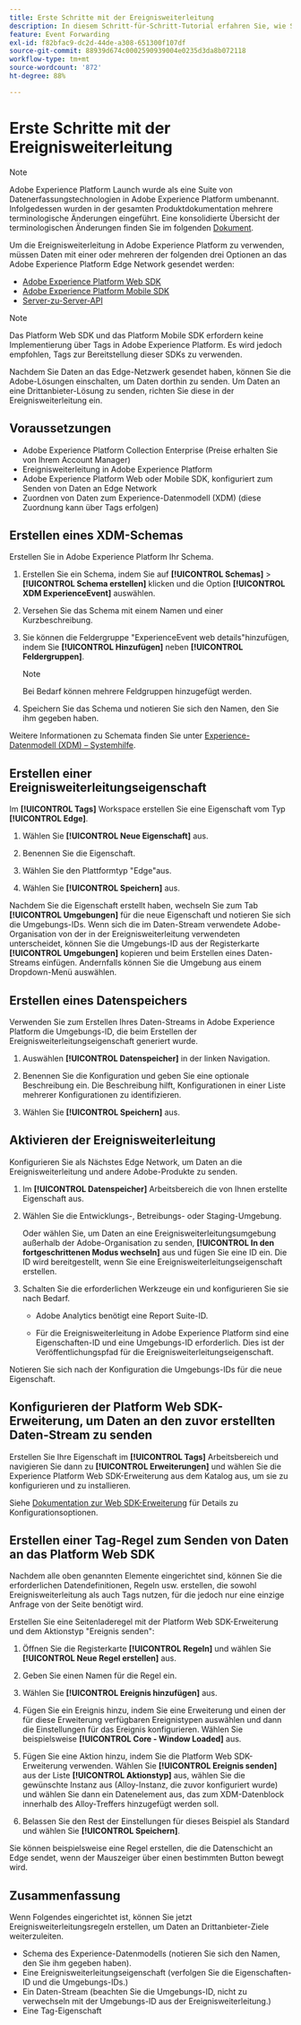 ```yaml
---
title: Erste Schritte mit der Ereignisweiterleitung
description: In diesem Schritt-für-Schritt-Tutorial erfahren Sie, wie Sie mit der Ereignisweiterleitung in Adobe Experience Platform beginnen.
feature: Event Forwarding
exl-id: f82bfac9-dc2d-44de-a308-651300f107df
source-git-commit: 88939d674c0002590939004e0235d3da8b072118
workflow-type: tm+mt
source-wordcount: '872'
ht-degree: 88%

---
```


# Erste Schritte mit der Ereignisweiterleitung

>[!NOTE]
>
>Adobe Experience Platform Launch wurde als eine Suite von Datenerfassungstechnologien in Adobe Experience Platform umbenannt. Infolgedessen wurden in der gesamten Produktdokumentation mehrere terminologische Änderungen eingeführt. Eine konsolidierte Übersicht der terminologischen Änderungen finden Sie im folgenden [Dokument](../../term-updates.md).

Um die Ereignisweiterleitung in Adobe Experience Platform zu verwenden, müssen Daten mit einer oder mehreren der folgenden drei Optionen an das Adobe Experience Platform Edge Network gesendet werden:

* [Adobe Experience Platform Web SDK](../../extensions/client/sdk/overview.md)
* [Adobe Experience Platform Mobile SDK](https://sdkdocs.com)
* [Server-zu-Server-API](https://experienceleague.adobe.com/docs/audience-manager/user-guide/api-and-sdk-code/dcs/dcs-apis/dcs-s2s.html?lang=de)

>[!NOTE]
>Das Platform Web SDK und das Platform Mobile SDK erfordern keine Implementierung über Tags in Adobe Experience Platform. Es wird jedoch empfohlen, Tags zur Bereitstellung dieser SDKs zu verwenden.

Nachdem Sie Daten an das Edge-Netzwerk gesendet haben, können Sie die Adobe-Lösungen einschalten, um Daten dorthin zu senden. Um Daten an eine Drittanbieter-Lösung zu senden, richten Sie diese in der Ereignisweiterleitung ein.

## Voraussetzungen

* Adobe Experience Platform Collection Enterprise (Preise erhalten Sie von Ihrem Account Manager)
* Ereignisweiterleitung in Adobe Experience Platform
* Adobe Experience Platform Web oder Mobile SDK, konfiguriert zum Senden von Daten an Edge Network
* Zuordnen von Daten zum Experience-Datenmodell (XDM) (diese Zuordnung kann über Tags erfolgen)

## Erstellen eines XDM-Schemas

Erstellen Sie in Adobe Experience Platform Ihr Schema.

1. Erstellen Sie ein Schema, indem Sie auf **[!UICONTROL Schemas]** > **[!UICONTROL Schema erstellen]** klicken und die Option **[!UICONTROL XDM ExperienceEvent]** auswählen.

1. Versehen Sie das Schema mit einem Namen und einer Kurzbeschreibung.

1. Sie können die Feldergruppe &quot;ExperienceEvent web details&quot;hinzufügen, indem Sie **[!UICONTROL Hinzufügen]** neben **[!UICONTROL Feldergruppen]**.

   >[!NOTE]
   >
   >Bei Bedarf können mehrere Feldgruppen hinzugefügt werden.

1. Speichern Sie das Schema und notieren Sie sich den Namen, den Sie ihm gegeben haben.

Weitere Informationen zu Schemata finden Sie unter [Experience-Datenmodell (XDM) – Systemhilfe](https://experienceleague.adobe.com/docs/experience-platform/xdm/home.html?lang=de).

## Erstellen einer Ereignisweiterleitungseigenschaft

Im **[!UICONTROL Tags]** Workspace erstellen Sie eine Eigenschaft vom Typ **[!UICONTROL Edge]**.

1. Wählen Sie **[!UICONTROL Neue Eigenschaft]** aus.

1. Benennen Sie die Eigenschaft.

1. Wählen Sie den Plattformtyp &quot;Edge&quot;aus.

1. Wählen Sie **[!UICONTROL Speichern]** aus.

Nachdem Sie die Eigenschaft erstellt haben, wechseln Sie zum Tab **[!UICONTROL Umgebungen]** für die neue Eigenschaft und
notieren Sie sich die Umgebungs-IDs. Wenn sich die im Daten-Stream verwendete Adobe-Organisation von der in der Ereignisweiterleitung verwendeten unterscheidet, können Sie die Umgebungs-ID aus der Registerkarte **[!UICONTROL Umgebungen]** kopieren und beim Erstellen eines Daten-Streams einfügen. Andernfalls können Sie die Umgebung aus einem Dropdown-Menü auswählen.

## Erstellen eines Datenspeichers

Verwenden Sie zum Erstellen Ihres Daten-Streams in Adobe Experience Platform die Umgebungs-ID, die beim Erstellen der Ereignisweiterleitungseigenschaft generiert wurde.

1. Auswählen **[!UICONTROL Datenspeicher]** in der linken Navigation.

1. Benennen Sie die Konfiguration und geben Sie eine optionale Beschreibung ein.
Die Beschreibung hilft, Konfigurationen in einer Liste mehrerer Konfigurationen zu identifizieren.

1. Wählen Sie **[!UICONTROL Speichern]** aus.

## Aktivieren der Ereignisweiterleitung

Konfigurieren Sie als Nächstes Edge Network, um Daten an die Ereignisweiterleitung und andere Adobe-Produkte zu senden.

1. Im **[!UICONTROL Datenspeicher]** Arbeitsbereich die von Ihnen erstellte Eigenschaft aus.

1. Wählen Sie die Entwicklungs-, Betreibungs- oder Staging-Umgebung.

   Oder wählen Sie, um Daten an eine Ereignisweiterleitungsumgebung außerhalb der Adobe-Organisation zu senden, **[!UICONTROL In den fortgeschrittenen Modus wechseln]** aus und fügen Sie eine ID ein. Die ID wird bereitgestellt, wenn Sie eine Ereignisweiterleitungseigenschaft erstellen.

1. Schalten Sie die erforderlichen Werkzeuge ein und konfigurieren Sie sie nach Bedarf.

   * Adobe Analytics benötigt eine Report Suite-ID.

   * Für die Ereignisweiterleitung in Adobe Experience Platform sind eine Eigenschaften-ID und eine Umgebungs-ID erforderlich. Dies ist der Veröffentlichungspfad für die Ereignisweiterleitungseigenschaft.

Notieren Sie sich nach der Konfiguration die Umgebungs-IDs für die neue Eigenschaft.

## Konfigurieren der Platform Web SDK-Erweiterung, um Daten an den zuvor erstellten Daten-Stream zu senden

Erstellen Sie Ihre Eigenschaft im **[!UICONTROL Tags]** Arbeitsbereich und navigieren Sie dann zu **[!UICONTROL Erweiterungen]** und wählen Sie die Experience Platform Web SDK-Erweiterung aus dem Katalog aus, um sie zu konfigurieren und zu installieren.

Siehe [Dokumentation zur Web SDK-Erweiterung](../../extensions/client/sdk/overview.md) für Details zu Konfigurationsoptionen.

## Erstellen einer Tag-Regel zum Senden von Daten an das Platform Web SDK

Nachdem alle oben genannten Elemente eingerichtet sind, können Sie die erforderlichen Datendefinitionen, Regeln usw. erstellen, die sowohl Ereignisweiterleitung als auch Tags nutzen, für die jedoch nur eine einzige Anfrage von der Seite benötigt wird.

Erstellen Sie eine Seitenladeregel mit der Platform Web SDK-Erweiterung und dem Aktionstyp &quot;Ereignis senden&quot;:

1. Öffnen Sie die Registerkarte **[!UICONTROL Regeln]** und wählen Sie **[!UICONTROL Neue Regel erstellen]** aus.

1. Geben Sie einen Namen für die Regel ein.

1. Wählen Sie **[!UICONTROL Ereignis hinzufügen]** aus.

1. Fügen Sie ein Ereignis hinzu, indem Sie eine Erweiterung und einen der für diese Erweiterung verfügbaren Ereignistypen auswählen und dann die Einstellungen für das Ereignis konfigurieren. Wählen Sie beispielsweise **[!UICONTROL Core - Window Loaded]** aus.

1. Fügen Sie eine Aktion hinzu, indem Sie die Platform Web SDK-Erweiterung verwenden. Wählen Sie **[!UICONTROL Ereignis senden]** aus der Liste **[!UICONTROL Aktionstyp]** aus, wählen Sie die gewünschte Instanz aus (Alloy-Instanz, die zuvor konfiguriert wurde) und wählen Sie dann ein Datenelement aus, das zum XDM-Datenblock innerhalb des Alloy-Treffers hinzugefügt werden soll.

1. Belassen Sie den Rest der Einstellungen für dieses Beispiel als Standard und wählen Sie **[!UICONTROL Speichern]**.

Sie können beispielsweise eine Regel erstellen, die die Datenschicht an Edge sendet, wenn der Mauszeiger über einen bestimmten Button bewegt wird.

## Zusammenfassung

Wenn Folgendes eingerichtet ist, können Sie jetzt Ereignisweiterleitungsregeln erstellen, um Daten an Drittanbieter-Ziele weiterzuleiten.

* Schema des Experience-Datenmodells (notieren Sie sich den Namen, den Sie ihm gegeben haben).
* Eine Ereignisweiterleitungseigenschaft (verfolgen Sie die Eigenschaften-ID und die Umgebungs-IDs.)
* Ein Daten-Stream (beachten Sie die Umgebungs-ID, nicht zu verwechseln mit der Umgebungs-ID aus der Ereignisweiterleitung.)
* Eine Tag-Eigenschaft
